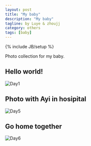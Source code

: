 ```yaml
---
layout: post
title: "My baby"
description: "My baby"
tagline: by Luye & zhoujj
category: others
tags: [baby]
---
```

{% include JB/setup %}

Photo collection for my baby.

<!--more-->

## Hello world!

![Day1](https://dl.dropboxusercontent.com/u/87531643/web/MyBabyDay1.jpg)


## Photo with Ayi in hosipital

![Day5](https://dl.dropboxusercontent.com/u/87531643/web/MyBabyDay5.jpg)


## Go home together

![Day6](https://dl.dropboxusercontent.com/u/87531643/web/MyBabyDay6.jpg)


